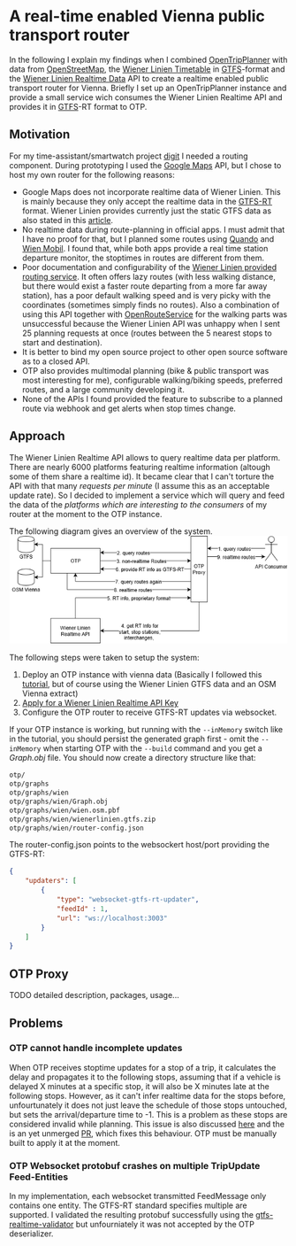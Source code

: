 # A real-time enabled Vienna public transport router
In the following I explain my findings when I combined [OpenTripPlanner](https://github.com/opentripplanner/OpenTripPlanner) with data from [OpenStreetMap](https://openstreetmap.org/), the [Wiener Linien Timetable](https://www.data.gv.at/katalog/dataset/wiener-linien-fahrplandaten-gtfs-wien) in [GTFS](https://developers.google.com/transit/gtfs/)-format and the [Wiener Linien Realtime Data](https://www.data.gv.at/katalog/dataset/stadt-wien_wienerlinienechtzeitdaten) API to create a realtime enabled public transport router for Vienna.
Briefly  I set up an OpenTripPlanner instance and provide a small service wich consumes the Wiener Linien Realtime API and provides it in [GTFS](https://developers.google.com/transit/gtfs-realtime/)-RT format to OTP.

## Motivation
For my time-assistant/smartwatch project [digit](https://github.com/tuwrraphael/digit-service) I needed a routing component. During prototyping I used the [Google Maps](https://cloud.google.com/maps-platform/?hl=en) API, but I chose to host my own router for the following reasons:
- Google Maps does not incorporate realtime data of Wiener Linien. This is mainly because they only accept the realtime data in the [GTFS-RT](https://developers.google.com/transit/gtfs-realtime/) format. Wiener Linien provides currently just the static GTFS data as also stated in this [article](https://derstandard.at/2000063018441/Wiener-Linien-bei-Google-Keine-Echtzeitdaten-und-andere-Baustellen).
- No realtime data during route-planning in official apps. I must admit that I have no proof for that, but I planned some routes using [Quando](https://play.google.com/store/apps/details?id=com.fluidtime.qando) and [Wien Mobil](https://play.google.com/store/apps/details?id=at.wienerlinien.wienmobillab). I found that, while both apps provide a real time station departure monitor, the stoptimes in routes are different from them.
- Poor documentation and configurability of the [Wiener Linien provided routing service](https://www.data.gv.at/katalog/dataset/stadt-wien_wienerlinienroutingservice). It often offers lazy routes (with less walking distance, but there would exist a faster route departing from a more far away station), has a poor default walking speed and is very picky with the coordinates (sometimes simply finds no routes). Also a combination of using this API together with [OpenRouteService](https://openrouteservice.org/) for the walking parts was unsuccessful because the Wiener Linien API was unhappy when I sent 25 planning requests at once (routes between the 5 nearest stops to start and destination).
- It is better to bind my open source project to other open source software as to a closed API.
- OTP also provides multimodal planning (bike & public transport was most interesting for me), configurable walking/biking speeds, preferred routes, and a large community developing it.
- None of the APIs I found provided the feature to subscribe to a planned route via webhook and get alerts when stop times change.
## Approach
The Wiener Linien Realtime API allows to query realtime data per platform. There are nearly 6000 platforms featuring realtime information (altough some of them share a realtime id). It became clear that I can't torture the API with that many *requests per minute* (I assume this as an acceptable update rate). So I decided to implement a service which will query and feed the data of the *platforms which are interesting to the consumers* of my router at the moment to the OTP instance.

The following diagram gives an overview of the system.
![Overview Architecture](doc/overview_architecture.png)

The following steps were taken to setup the system:
1. Deploy an OTP instance with vienna data (Basically I followed this [tutorial](http://docs.opentripplanner.org/en/latest/Basic-Tutorial/), but of course using the Wiener Linien GTFS data and an OSM Vienna extract)
2. [Apply for a Wiener Linien Realtime API Key](https://go.gv.at/l9ogdechtzeitdatenwienerlinienkeyanforderung)
3. Configure the OTP router to receive GTFS-RT updates via websocket.

If your OTP instance is working, but running with the `--inMemory` switch like in the tutorial, you should persist the generated graph first - omit the `--inMemory` when starting OTP with the `--build` command and you get a *Graph.obj* file.
You should now create a directory structure like that:
~~~
otp/
otp/graphs
otp/graphs/wien
otp/graphs/wien/Graph.obj
otp/graphs/wien/wien.osm.pbf
otp/graphs/wien/wienerlinien.gtfs.zip
otp/graphs/wien/router-config.json
~~~
The router-config.json points to the websockert host/port providing the GTFS-RT:
~~~json
{
    "updaters": [
        {
            "type": "websocket-gtfs-rt-updater",
            "feedId" : 1,
            "url": "ws://localhost:3003"
        }
    ]
}
~~~
## OTP Proxy
TODO detailed description, packages, usage...
## Problems
### OTP cannot handle incomplete updates
When OTP receives stoptime updates for a stop of a trip, it calculates the delay and propagates it to the following stops, assuming that if a vehicle is delayed X minutes at a specific stop, it will also be X minutes late at the following stops.
However, as it can't infer realtime data for the stops before, unfourtunately it does not just leave the schedule of those stops untouched, but sets the arrival/departure time to -1. This is a problem as these stops are considered invalid while planning.
This issue is also discussed [here](https://github.com/opentripplanner/OpenTripPlanner/issues/2295) and the is an yet unmerged [PR](https://github.com/opentripplanner/OpenTripPlanner/pull/2297), which fixes this behaviour.
OTP must be manually built to apply it at the moment.
### OTP Websocket protobuf crashes on multiple TripUpdate Feed-Entities
In my implementation, each websocket transmitted FeedMessage only contains one entity. The GTFS-RT standard specifies multiple are supported. I validated the resulting protobuf successfully using the [gtfs-realtime-validator](https://github.com/CUTR-at-USF/gtfs-realtime-validator) but unfourniately it was not accepted by the OTP deserializer.